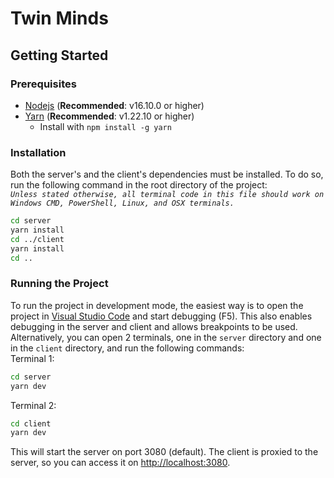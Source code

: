 # Twin Minds

## Getting Started

### Prerequisites
- [Nodejs](https://nodejs.org/en) (**Recommended**: v16.10.0 or higher)
- [Yarn](https://yarnpkg.com) (**Recommended**: v1.22.10 or higher)
  - Install with `npm install -g yarn`

### Installation
Both the server's and the client's dependencies must be installed. To do so, run the following command in the root directory of the project:  
*`Unless stated otherwise, all terminal code in this file should work on Windows CMD, PowerShell, Linux, and OSX terminals.`*

```bash
cd server
yarn install
cd ../client
yarn install
cd ..
```
### Running the Project
To run the project in development mode, the easiest way is to open the project in [Visual Studio Code](https://code.visualstudio.com/) and start debugging (F5). This also enables debugging in the server and client and allows breakpoints to be used.  
Alternatively, you can open 2 terminals, one in the `server` directory and one in the `client` directory, and run the following commands:  
Terminal 1:
```bash
cd server
yarn dev
```
Terminal 2:
```bash
cd client
yarn dev
```

This will start the server on port 3080 (default). The client is proxied to the server, so you can access it on [http://localhost:3080](http://localhost:3080).
